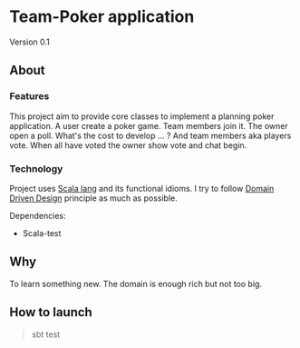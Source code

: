 # Team-Poker application

Version 0.1

## About

### Features

This project aim to provide core classes to implement a planning poker
application. A user create a poker game. Team members join it.
The owner open a poll. What's the cost to develop ... ? And team members aka players vote.
When all have voted the owner show vote and chat begin.

### Technology

Project uses [Scala lang](https://scala-lang.org) and its functional idioms. I try to follow
[Domain Driven Design](https://en.wikipedia.org/wiki/Domain-driven_design) principle as much as possible. 

Dependencies:
 - Scala-test

## Why

To learn something new. The domain is enough rich but not too big.

## How to launch

> sbt test
